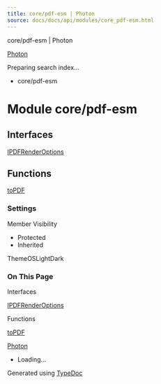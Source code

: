 ```yaml
---
title: core/pdf-esm | Photon
source: docs/docs/api/modules/core_pdf-esm.html
---
```


core/pdf-esm | Photon

[Photon](../index.md)




Preparing search index...

* core/pdf-esm

# Module core/pdf-esm

## Interfaces

[IPDFRenderOptions](../interfaces/core_pdf-esm.IPDFRenderOptions.md)

## Functions

[toPDF](../functions/core_pdf-esm.toPDF.md)

### Settings

Member Visibility

* Protected
* Inherited

ThemeOSLightDark

### On This Page

Interfaces

[IPDFRenderOptions](#ipdfrenderoptions)

Functions

[toPDF](#topdf)

[Photon](../index.md)

* Loading...

Generated using [TypeDoc](https://typedoc.org/)
